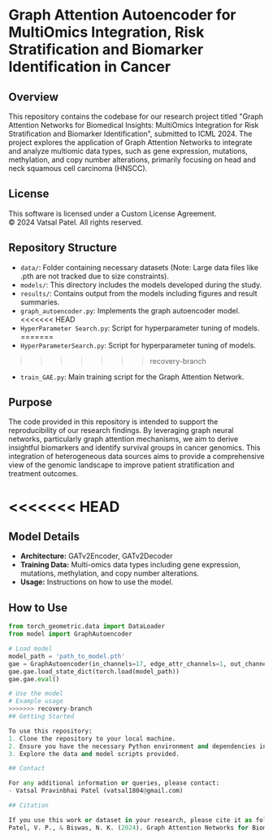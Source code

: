 # Graph Attention Autoencoder for MultiOmics Integration, Risk Stratification and Biomarker Identification in Cancer

## Overview

This repository contains the codebase for our research project titled "Graph Attention Networks for Biomedical Insights: MultiOmics Integration for Risk Stratification and Biomarker Identification", submitted to ICML 2024. The project explores the application of Graph Attention Networks to integrate and analyze multiomic data types, such as gene expression, mutations, methylation, and copy number alterations, primarily focusing on head and neck squamous cell carcinoma (HNSCC).

## License
This software is licensed under a Custom License Agreement.  
© 2024 Vatsal Patel. All rights reserved.

## Repository Structure

- `data/`: Folder containing necessary datasets (Note: Large data files like .pth are not tracked due to size constraints).
- `models/`: This directory includes the models developed during the study.
- `results/`: Contains output from the models including figures and result summaries.
- `graph_autoencoder.py`: Implements the graph autoencoder model.
<<<<<<< HEAD
- `HyperParameter Search.py`: Script for hyperparameter tuning of models.
=======
- `HyperParameterSearch.py`: Script for hyperparameter tuning of models.
>>>>>>> recovery-branch
- `train_GAE.py`: Main training script for the Graph Attention Network.

## Purpose

The code provided in this repository is intended to support the reproducibility of our research findings. By leveraging graph neural networks, particularly graph attention mechanisms, we aim to derive insightful biomarkers and identify survival groups in cancer genomics. This integration of heterogeneous data sources aims to provide a comprehensive view of the genomic landscape to improve patient stratification and treatment outcomes.

<<<<<<< HEAD
=======
## Model Details

- **Architecture:** GATv2Encoder, GATv2Decoder
- **Training Data:** Multi-omics data types including gene expression, mutations, methylation, and copy number alterations.
- **Usage:** Instructions on how to use the model.

## How to Use

```python
from torch_geometric.data import DataLoader
from model import GraphAutoencoder

# Load model
model_path = 'path_to_model.pth'
gae = GraphAutoencoder(in_channels=17, edge_attr_channels=1, out_channels=1, original_feature_size=17)
gae.gae.load_state_dict(torch.load(model_path))
gae.gae.eval()

# Use the model
# Example usage
>>>>>>> recovery-branch
## Getting Started

To use this repository:
1. Clone the repository to your local machine.
2. Ensure you have the necessary Python environment and dependencies installed.
3. Explore the data and model scripts provided.

## Contact

For any additional information or queries, please contact:
- Vatsal Pravinbhai Patel (vatsal1804@gmail.com)

## Citation

If you use this work or dataset in your research, please cite it as follows:
Patel, V. P., & Biswas, N. K. (2024). Graph Attention Networks for Biomedical Insights: MultiOmics Integration for Risk Stratification and Biomarker Identification. Submitted to ICML 2024,but not Accepted.
